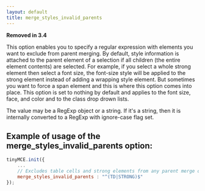 ```yaml
---
layout: default
title: merge_styles_invalid_parents
---
```


**Removed in 3.4**

This option enables you to specify a regular expression with elements you want to exclude from parent merging. By default, style information is attached to the parent element of a selection if all children (the entire element contents) are selected. For example, if you select a whole strong element then select a font size, the font-size style will be applied to the strong element instead of adding a wrapping style element. But sometimes you want to force a span element and this is where this option comes into place. This option is set to nothing by default and applies to the font size, face, and color and to the class drop drown lists.

The value may be a RegExp object or a string. If it's a string, then it is internally converted to a RegExp with ignore-case flag set.

## Example of usage of the merge_styles_invalid_parents option:

```js
tinyMCE.init({
	...
	// Excludes table cells and strong elements from any parent merge operation
	merge_styles_invalid_parents : "^(TD|STRONG)$"
});
```
